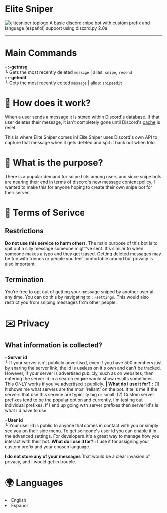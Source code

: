 # Elite Sniper
<img src="https://imgur.com/mwGHTPv.png" title="elitesniper toplogo"/>
A basic discord snipe bot with custom prefix and language (español) support using discord.py 2.0a
<hr>


# Main Commands #
▫️ **:-getmsg** <br>
└ Gets the most recently deleted `message` | alias: `snipe`, `resend` <br>
▫️ **:-getedit** <br>
└ Gets the most recently edited `message` | alias: `snipeedit`


<h1> 🤔 How does it work? </h1>

When a user sends a message it is stored within Discord's database.
If that user deletes their message, it isn't completely gone until Discord's [cache](https://en.wikipedia.org/wiki/Cache_(computing)) is reset.

This is where Elite Sniper comes in! Elite Sniper uses Discord's own API to capture that message when it gets deleted and spit it back out when told.



<h1> 🤨 What is the purpose? </h1>

There is a popular demand for snipe bots among users and since snipe bots are nearing their end in terms of
discord's new message content policy, I wanted to make this for anyone hoping to create their own snipe bot for their server.


<h1> 📜 Terms of Serivce </h1>

<h2> Restrictions </h2>

**Do not use this service to harm others.** The main purpose of this bot is to spit out a silly message someone might've sent. It's similar to when someone makes a typo and they get teased. Getting deleted messages may be fun with friends or people you feel comfortable around but privacy is also important.
<br>
<h2> Termination </h2>

You’re free to opt out of getting your message sniped by another user at any time. You can do this by navigating to `:-settings`. This would also restrict you from sniping messages from other people.


<h1> ✉️ Privacy </h1>

<h2> What information is collected? </h2>


▫️ **Server id** <br>
└ If your server isn't publicly advertised, even if you have 500 members just by sharing the server link, the id is useless on it's own and can't be tracked. However, if your server is advertised publicly, such as on websites, then entering the server id in a search engine would show results sometimes. This ONLY works if you've advertised it publicly. **| What do I use it for? :** (1) It shows me what servers are the most 'reliant' on the bot. It tells me if the servers that use this service are typically big or small. (2) Custom server prefixes tend to be the popular option and currently, I'm testing out individual prefixes. If I end up going with server prefixes then server id's is what i'd have to use. <br>

▫️ **User id** <br>
└ Your user id is public to anyone that comes in contact with you or simply see you on their side menu. To get someone's user id you can enable it in the advanced settings. For developers, it's a great way to manage how you interact with their bot. **What do I use it for? :** I use it for assigning your custom prefix and your chosen language. <br>

**I do not store any of your messages** That would be a clear invasion of privacy, and I would get in trouble.



<h1>🌍 Languages</h1>

<li>English</li>
<li>Espanol</li>

